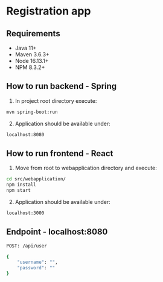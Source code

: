# Registration app

## Requirements
* Java 11+
* Maven 3.6.3+
* Node 16.13.1+
* NPM 8.3.2+

## How to run backend - Spring
1. In project root directory execute:

```bash
mvn spring-boot:run
```

2. Application should be available under:
```bash
localhost:8080
```

## How to run frontend - React
1. Move from root to webapplication directory and execute: 
```bash
cd src/webapplication/
npm install
npm start
```
2. Application should be available under:
```bash
localhost:3000
```

## Endpoint - localhost:8080
```bash
POST: /api/user

{
    "username": "",
    "password": ""
}
```